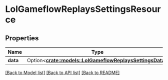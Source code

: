 # LolGameflowReplaysSettingsResource

## Properties

Name | Type | Description | Notes
------------ | ------------- | ------------- | -------------
**data** | Option<[**crate::models::LolGameflowReplaysSettingsData**](LolGameflowReplaysSettingsData.md)> |  | [optional]

[[Back to Model list]](../README.md#documentation-for-models) [[Back to API list]](../README.md#documentation-for-api-endpoints) [[Back to README]](../README.md)


